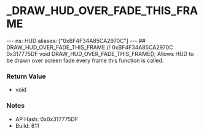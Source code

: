 # _DRAW_HUD_OVER_FADE_THIS_FRAME

--- ns: HUD aliases: ["0xBF4F34A85CA2970C"] --- ## DRAW_HUD_OVER_FADE_THIS_FRAME  // 0xBF4F34A85CA2970C 0x317775DF void DRAW_HUD_OVER_FADE_THIS_FRAME();  Allows HUD to be drawn over screen fade every frame this function is called.

### Return Value
* void

### Notes
* AP Hash: 0x0x317775DF
* Build: 811

